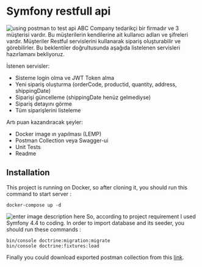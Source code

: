 # Symfony restfull api
![using postman to test api ](http://g.recordit.co/Hs3hh0ohy8.gif)
ABC Company tedarikçi bir firmadır ve 3 müşterisi vardır. Bu müşterilerin kendilerine ait kullanıcı adları ve şifreleri vardır.  Müşteriler Restful servislerini kullanarak sipariş oluşturabilir ve görebilirler. Bu beklentiler doğrultusunda  aşağıda listelenen servisleri hazırlamanı bekliyoruz.

İstenen servisler:
-   Sisteme login olma ve JWT Token alma
-   Yeni sipariş oluşturma (orderCode, productid, quantity, address, shippingDate)
-   Siparişi güncelleme (shippingDate henüz gelmediyse)
-   Sipariş detayını görme
-   Tüm siparişlerini listeleme

Artı puan kazandıracak şeyler:
-   Docker image ın yapılması (LEMP)
-   Postman Collection  veya Swagger-ui
-   Unit Tests
-   Readme

## Installation
This project is running on Docker, so after cloning it, you should run this command to start server :

    docker-compose up -d
  ![enter image description here](http://g.recordit.co/fXtpAHgyAf.gif)
So, according to project requirement I used Symfony 4.4 to coding. In order to import database and its seeder, you should run these commands :

    bin/console doctrine:migration:migrate
    bin/console doctrine:fixtures:load

Finally you could download exported postman collection from this [link](https://raw.githubusercontent.com/amir-shadanfar/symfony-rest-api/master/Symfony-restfull.postman_collection.json).
